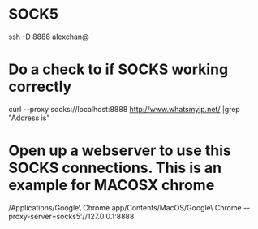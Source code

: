 # SOCK5

ssh -D 8888 alexchan@<the ip address of the SOCKS server>

# Do a check to if SOCKS working correctly
curl --proxy socks://localhost:8888 http://www.whatsmyip.net/ |grep "Address is"


# Open up a webserver to use this SOCKS connections. This is an example for MACOSX chrome
/Applications/Google\ Chrome.app/Contents/MacOS/Google\ Chrome --proxy-server=socks5://127.0.0.1:8888



